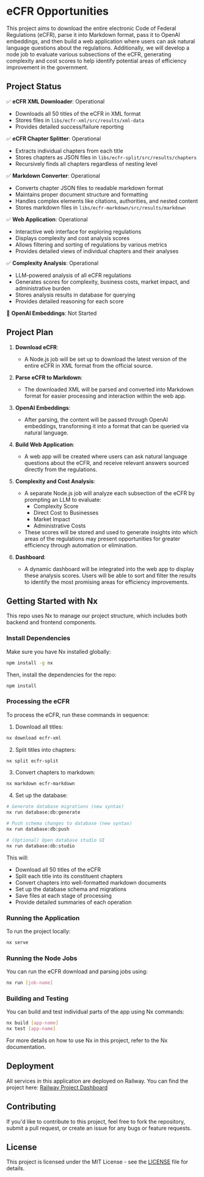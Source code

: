 # eCFR Opportunities

This project aims to download the entire electronic Code of Federal Regulations (eCFR), parse it into Markdown format, pass it to OpenAI embeddings, and then build a web application where users can ask natural language questions about the regulations. Additionally, we will develop a node job to evaluate various subsections of the eCFR, generating complexity and cost scores to help identify potential areas of efficiency improvement in the government.

## Project Status

✅ **eCFR XML Downloader**: Operational

- Downloads all 50 titles of the eCFR in XML format
- Stores files in `libs/ecfr-xml/src/results/xml-data`
- Provides detailed success/failure reporting

✅ **eCFR Chapter Splitter**: Operational

- Extracts individual chapters from each title
- Stores chapters as JSON files in `libs/ecfr-split/src/results/chapters`
- Recursively finds all chapters regardless of nesting level

✅ **Markdown Converter**: Operational

- Converts chapter JSON files to readable markdown format
- Maintains proper document structure and formatting
- Handles complex elements like citations, authorities, and nested content
- Stores markdown files in `libs/ecfr-markdown/src/results/markdown`

✅ **Web Application**: Operational

- Interactive web interface for exploring regulations
- Displays complexity and cost analysis scores
- Allows filtering and sorting of regulations by various metrics
- Provides detailed views of individual chapters and their analyses

✅ **Complexity Analysis**: Operational

- LLM-powered analysis of all eCFR regulations
- Generates scores for complexity, business costs, market impact, and administrative burden
- Stores analysis results in database for querying
- Provides detailed reasoning for each score

🔲 **OpenAI Embeddings**: Not Started

## Project Plan

1. **Download eCFR**:
   - A Node.js job will be set up to download the latest version of the entire eCFR in XML format from the official source.
2. **Parse eCFR to Markdown**:

   - The downloaded XML will be parsed and converted into Markdown format for easier processing and interaction within the web app.

3. **OpenAI Embeddings**:

   - After parsing, the content will be passed through OpenAI embeddings, transforming it into a format that can be queried via natural language.

4. **Build Web Application**:
   - A web app will be created where users can ask natural language questions about the eCFR, and receive relevant answers sourced directly from the regulations.
5. **Complexity and Cost Analysis**:

   - A separate Node.js job will analyze each subsection of the eCFR by prompting an LLM to evaluate:
     - Complexity Score
     - Direct Cost to Businesses
     - Market Impact
     - Administrative Costs
   - These scores will be stored and used to generate insights into which areas of the regulations may present opportunities for greater efficiency through automation or elimination.

6. **Dashboard**:
   - A dynamic dashboard will be integrated into the web app to display these analysis scores. Users will be able to sort and filter the results to identify the most promising areas for efficiency improvements.

## Getting Started with Nx

This repo uses Nx to manage our project structure, which includes both backend and frontend components.

### Install Dependencies

Make sure you have Nx installed globally:

```bash
npm install -g nx
```

Then, install the dependencies for the repo:

```bash
npm install
```

### Processing the eCFR

To process the eCFR, run these commands in sequence:

1. Download all titles:

```bash
nx download ecfr-xml
```

2. Split titles into chapters:

```bash
nx split ecfr-split
```

3. Convert chapters to markdown:

```bash
nx markdown ecfr-markdown
```

4. Set up the database:

```bash
# Generate database migrations (new syntax)
nx run database:db:generate

# Push schema changes to database (new syntax)
nx run database:db:push

# (Optional) Open database studio UI
nx run database:db:studio
```

This will:

- Download all 50 titles of the eCFR
- Split each title into its constituent chapters
- Convert chapters into well-formatted markdown documents
- Set up the database schema and migrations
- Save files at each stage of processing
- Provide detailed summaries of each operation

### Running the Application

To run the project locally:

```bash
nx serve
```

### Running the Node Jobs

You can run the eCFR download and parsing jobs using:

```bash
nx run [job-name]
```

### Building and Testing

You can build and test individual parts of the app using Nx commands:

```bash
nx build [app-name]
nx test [app-name]
```

For more details on how to use Nx in this project, refer to the Nx documentation.

## Deployment

All services in this application are deployed on Railway. You can find the project here:
[Railway Project Dashboard](https://railway.com/project/73bc232c-73ae-4f52-865e-a12d710336d9?environmentId=e10c6441-5dbd-4c0b-885d-05a5a42e0dc7)

## Contributing

If you'd like to contribute to this project, feel free to fork the repository, submit a pull request, or create an issue for any bugs or feature requests.

## License

This project is licensed under the MIT License - see the [LICENSE](LICENSE) file for details.
